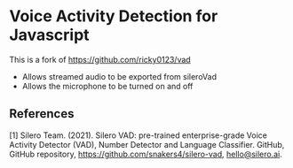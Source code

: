 # Voice Activity Detection for Javascript

This is a fork of https://github.com/ricky0123/vad

- Allows streamed audio to be exported from sileroVad
- Allows the microphone to be turned on and off

## References

<a id="1">[1]</a>
Silero Team. (2021).
Silero VAD: pre-trained enterprise-grade Voice Activity Detector (VAD), Number Detector and Language Classifier.
GitHub, GitHub repository, https://github.com/snakers4/silero-vad, hello@silero.ai.
